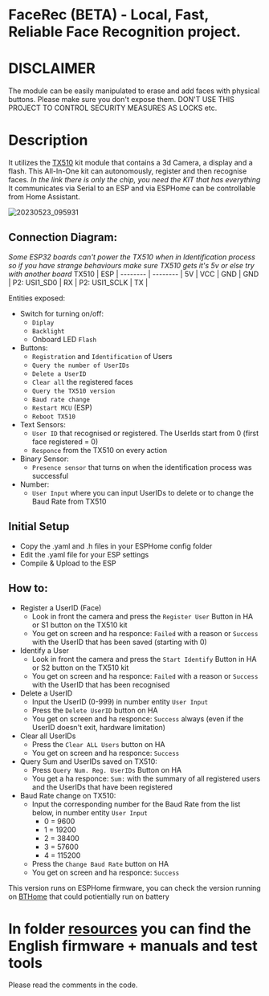 # FaceRec (BETA) - Local, Fast, Reliable Face Recognition project.

# DISCLAIMER
The module can be easily manipulated to erase and add faces with physical buttons. Please make sure you don't expose them.
DON'T USE THIS PROJECT TO CONTROL SECURITY MEASURES AS LOCKS etc.

# Description
It utilizes the [TX510](https://www.hlktech.net/index.php?id=1076) kit module that contains a 3d Camera, a display and a flash.
This All-In-One kit can autonomously, register and then recognise faces.
*In the link there is only the chip, you need the KIT that has everything*
It communicates via Serial to an ESP and via ESPHome can be controllable from Home Assistant.

![20230523_095931](https://github.com/Chreece/FaceRec_ESPHome/assets/68458228/92994688-31d8-4c0b-8c53-ebfb890ee00a)

## Connection Diagram:
*Some ESP32 boards can't power the TX510 when in Identification process so if you have strange behaviours make sure TX510 gets it's 5v or else try with another board*
TX510 | ESP | 
-------- | -------- |
5V | VCC | 
GND | GND |
P2: USI1_SD0 | RX |
P2: USI1_SCLK | TX  | 

Entities exposed:
*  Switch for turning on/off: 
   * `Diplay`
   * `Backlight`
   * Onboard LED `Flash`
*  Buttons: 
   * `Registration` and `Identification` of Users
   * `Query the number of UserIDs`
   * `Delete a UserID`
   * `Clear all` the registered faces
   * `Query the TX510 version`
   * `Baud rate change`
   * `Restart MCU` (ESP)
   * `Reboot TX510`
*  Text Sensors:
   * `User ID` that recognised or registered. The UserIds start from 0 (first face registered = 0)
   * `Responce` from the TX510 on every action
*  Binary Sensor:
   * `Presence sensor` that turns on when the identification process was successful
* Number:
  * `User Input` where you can input UserIDs to delete or to change the Baud Rate from TX510
    
## Initial Setup
* Copy the .yaml and .h files in your ESPHome config folder
* Edit the .yaml file for your ESP settings
* Compile & Upload to the ESP

## How to:
  * Register a UserID (Face)
    * Look in front the camera and press the `Register User` Button in HA or S1 button on the TX510 kit
    * You get on screen and ha responce: `Failed` with a reason or `Success` with the UserID that has been saved (starting with 0)
  * Identify a User
    * Look in front the camera and press the `Start Identify` Button in HA or S2 button on the TX510 kit
    * You get on screen and ha responce: `Failed` with a reason or `Success` with the UserID that has been recognised
  * Delete a UserID
    * Input the UserID (0-999) in number entity `User Input`
    * Press the `Delete UserID` button on HA
    * You get on screen and ha responce: `Success` always (even if the UserID doesn't exit, hardware limitation)
  * Clear all UserIDs
    * Press the `Clear ALL Users` button on HA
    * You get on screen and ha responce: `Success`
  * Query Sum and UserIDs saved on TX510:
    * Press `Query Num. Reg. UserIDs` Button on HA
    * You get a ha responce: `Sum:` with the summary of all registered users and the UserIDs that have been registered
  * Baud Rate change on TX510:
    * Input the corresponding number for the Baud Rate from the list below, in number entity `User Input`
      * 0 = 9600
      * 1 = 19200
      * 2 = 38400
      * 3 = 57600
      * 4 = 115200
    * Press the `Change Baud Rate` button on HA
    * You get on screen and ha responce: `Success`

This version runs on ESPHome firmware, you can check the version running on [BTHome](https://github.com/Chreece/FaceRec_BTHome) that could potientially run on battery

# In folder [resources](https://github.com/Chreece/FaceRec_BTHome/tree/master/resources) you can find the English firmware + manuals and test tools
Please read the comments in the code.
